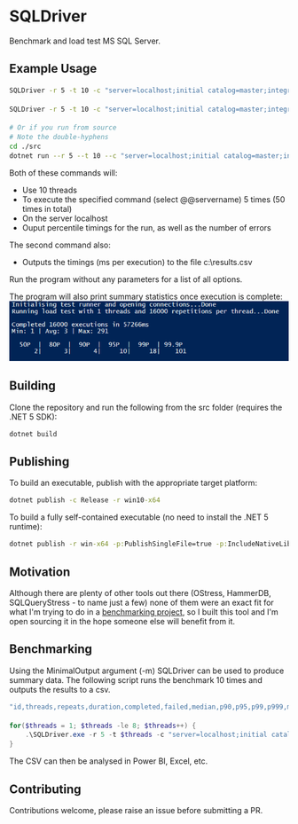 # SQLDriver

Benchmark and load test MS SQL Server.

## Example Usage

```bash
SQLDriver -r 5 -t 10 -c "server=localhost;initial catalog=master;integrated security=SSPI" -s "select @@servername"

SQLDriver -r 5 -t 10 -c "server=localhost;initial catalog=master;integrated security=SSPI" -s "select @@servername" -o "c:\results.csv"

# Or if you run from source
# Note the double-hyphens
cd ./src
dotnet run --r 5 --t 10 --c "server=localhost;initial catalog=master;integrated security=SSPI" --s "select @@servername"
```

Both of these commands will:

- Use 10 threads
- To execute the specified command (select @@servername) 5 times (50 times in total)
- On the server localhost
- Ouput percentile timings for the run, as well as the number of errors

The second command also:

- Outputs the timings (ms per execution) to the file c:\results.csv

Run the program without any parameters for a list of all options.

The program will also print summary statistics once execution is complete:
![sample output](/SampleOutput.png)

## Building

Clone the repository and run the following from the src folder (requires the .NET 5 SDK):

```cmd
dotnet build
```

## Publishing

To build an executable, publish with the appropriate target platform:

```cmd
dotnet publish -c Release -r win10-x64
```

To build a fully self-contained executable (no need to install the .NET 5 runtime):

```cmd
dotnet publish -r win-x64 -p:PublishSingleFile=true -p:IncludeNativeLibrariesForSelfExtract=true -p:PublishTrimmed=True -p:TrimMode=Link --self-contained true
```

## Motivation

Although there are plenty of other tools out there (OStress, HammerDB, SQLQueryStress - to name just a few) none of them were an exact fit for what I'm trying to do in a [benchmarking project](https://github.com/taddison/sql-tables-as-queue-benchmarks), so I built this tool and I'm open sourcing it in the hope someone else will benefit from it.

## Benchmarking

Using the MinimalOutput argument (-m) SQLDriver can be used to produce summary data. The following script runs the benchmark 10 times and outputs the results to a csv.

```powershell
"id,threads,repeats,duration,completed,failed,median,p90,p95,p99,p999,max" | Out-File results.csv

for($threads = 1; $threads -le 8; $threads++) {
    .\SQLDriver.exe -r 5 -t $threads -c "server=localhost;initial catalog=master;integrated security=sspi" -s "select @@servername" -m -i "sample" *>> results.csv
}
```

The CSV can then be analysed in Power BI, Excel, etc.

## Contributing

Contributions welcome, please raise an issue before submitting a PR.
